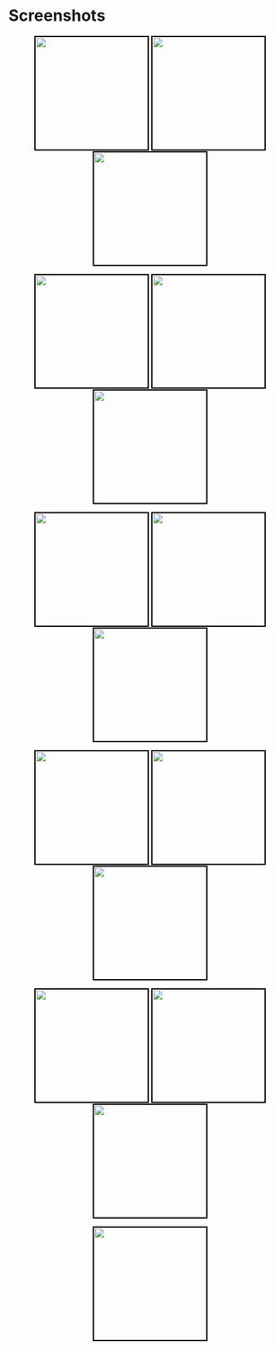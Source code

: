# Screenshots
<p align="center">
<img src=screenshoot\img-01.png width="200" style="border: 2px solid black">
<img src=screenshoot\img-02.png width="200" style="border: 2px solid black">
<img src=screenshoot\img-03.png width="200" style="border: 2px solid black">
</p>
<p align="center">
<img src=screenshoot\img-04.png width="200" style="border: 2px solid black">
<img src=screenshoot\img-05.png width="200" style="border: 2px solid black">
<img src=screenshoot\img-06.png width="200" style="border: 2px solid black">
</p>
<p align="center">
<img src=screenshoot\img-07.png width="200" style="border: 2px solid black">
<img src=screenshoot\img-08.png width="200" style="border: 2px solid black">
<img src=screenshoot\img-09.png width="200" style="border: 2px solid black">
</p>
<p align="center">
<img src=screenshoot\img-10.png width="200" style="border: 2px solid black">
<img src=screenshoot\img-11.png width="200" style="border: 2px solid black">
<img src=screenshoot\img-12.png width="200" style="border: 2px solid black">
</p>
<p align="center">
<img src=screenshoot\img-13.png width="200" style="border: 2px solid black">
<img src=screenshoot\img-14.png width="200" style="border: 2px solid black">
<img src=screenshoot\img-15.png width="200" style="border: 2px solid black">
</p>
<p align="center">
<img src=screenshoot\img-16.png width="200" style="border: 2px solid black">
</p>

